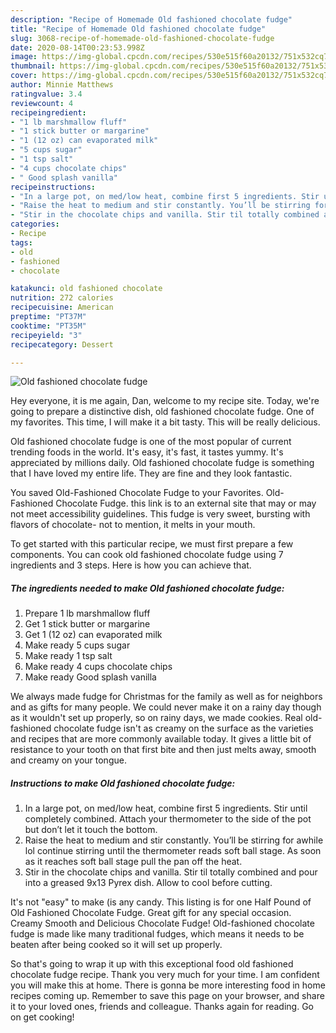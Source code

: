 ```yaml
---
description: "Recipe of Homemade Old fashioned chocolate fudge"
title: "Recipe of Homemade Old fashioned chocolate fudge"
slug: 3068-recipe-of-homemade-old-fashioned-chocolate-fudge
date: 2020-08-14T00:23:53.998Z
image: https://img-global.cpcdn.com/recipes/530e515f60a20132/751x532cq70/old-fashioned-chocolate-fudge-recipe-main-photo.jpg
thumbnail: https://img-global.cpcdn.com/recipes/530e515f60a20132/751x532cq70/old-fashioned-chocolate-fudge-recipe-main-photo.jpg
cover: https://img-global.cpcdn.com/recipes/530e515f60a20132/751x532cq70/old-fashioned-chocolate-fudge-recipe-main-photo.jpg
author: Minnie Matthews
ratingvalue: 3.4
reviewcount: 4
recipeingredient:
- "1 lb marshmallow fluff"
- "1 stick butter or margarine"
- "1 (12 oz) can evaporated milk"
- "5 cups sugar"
- "1 tsp salt"
- "4 cups chocolate chips"
- " Good splash vanilla"
recipeinstructions:
- "In a large pot, on med/low heat, combine first 5 ingredients. Stir until completely combined. Attach your thermometer to the side of the pot but don’t let it touch the bottom."
- "Raise the heat to medium and stir constantly. You’ll be stirring for awhile lol continue stirring until the thermometer reads soft ball stage. As soon as it reaches soft ball stage pull the pan off the heat."
- "Stir in the chocolate chips and vanilla. Stir til totally combined and pour into a greased 9x13 Pyrex dish. Allow to cool before cutting."
categories:
- Recipe
tags:
- old
- fashioned
- chocolate

katakunci: old fashioned chocolate 
nutrition: 272 calories
recipecuisine: American
preptime: "PT37M"
cooktime: "PT35M"
recipeyield: "3"
recipecategory: Dessert

---
```



![Old fashioned chocolate fudge](https://img-global.cpcdn.com/recipes/530e515f60a20132/751x532cq70/old-fashioned-chocolate-fudge-recipe-main-photo.jpg)

Hey everyone, it is me again, Dan, welcome to my recipe site. Today, we're going to prepare a distinctive dish, old fashioned chocolate fudge. One of my favorites. This time, I will make it a bit tasty. This will be really delicious.

Old fashioned chocolate fudge is one of the most popular of current trending foods in the world. It's easy, it's fast, it tastes yummy. It's appreciated by millions daily. Old fashioned chocolate fudge is something that I have loved my entire life. They are fine and they look fantastic.

You saved Old-Fashioned Chocolate Fudge to your Favorites. Old-Fashioned Chocolate Fudge. this link is to an external site that may or may not meet accessibility guidelines. This fudge is very sweet, bursting with flavors of chocolate- not to mention, it melts in your mouth.


To get started with this particular recipe, we must first prepare a few components. You can cook old fashioned chocolate fudge using 7 ingredients and 3 steps. Here is how you can achieve that.

<!--inarticleads1-->

##### The ingredients needed to make Old fashioned chocolate fudge:

1. Prepare 1 lb marshmallow fluff
1. Get 1 stick butter or margarine
1. Get 1 (12 oz) can evaporated milk
1. Make ready 5 cups sugar
1. Make ready 1 tsp salt
1. Make ready 4 cups chocolate chips
1. Make ready  Good splash vanilla


We always made fudge for Christmas for the family as well as for neighbors and as gifts for many people. We could never make it on a rainy day though as it wouldn&#39;t set up properly, so on rainy days, we made cookies. Real old-fashioned chocolate fudge isn&#39;t as creamy on the surface as the varieties and recipes that are more commonly available today. It gives a little bit of resistance to your tooth on that first bite and then just melts away, smooth and creamy on your tongue. 

<!--inarticleads2-->

##### Instructions to make Old fashioned chocolate fudge:

1. In a large pot, on med/low heat, combine first 5 ingredients. Stir until completely combined. Attach your thermometer to the side of the pot but don’t let it touch the bottom.
1. Raise the heat to medium and stir constantly. You’ll be stirring for awhile lol continue stirring until the thermometer reads soft ball stage. As soon as it reaches soft ball stage pull the pan off the heat.
1. Stir in the chocolate chips and vanilla. Stir til totally combined and pour into a greased 9x13 Pyrex dish. Allow to cool before cutting.


It&#39;s not &#34;easy&#34; to make (is any candy. This listing is for one Half Pound of Old Fashioned Chocolate Fudge. Great gift for any special occasion. Creamy Smooth and Delicious Chocolate Fudge! Old-fashioned chocolate fudge is made like many traditional fudges, which means it needs to be beaten after being cooked so it will set up properly. 

So that's going to wrap it up with this exceptional food old fashioned chocolate fudge recipe. Thank you very much for your time. I am confident you will make this at home. There is gonna be more interesting food in home recipes coming up. Remember to save this page on your browser, and share it to your loved ones, friends and colleague. Thanks again for reading. Go on get cooking!
